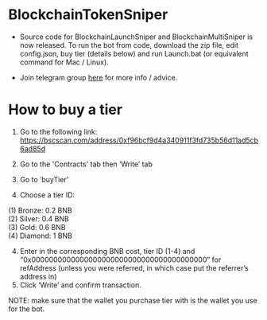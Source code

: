 <h1>BlockchainTokenSniper</h1>

* Source code for BlockchainLaunchSniper and BlockchainMultiSniper is now released.
To run the bot from code, download the zip file, edit config.json, buy tier (details below) and run Launch.bat (or equivalent command for Mac / Linux).

* Join telegram group <a href="https://t.me/blockchaintokensniper">here</a> for more info / advice.


# How to buy a tier

 1. Go to the following link: https://bscscan.com/address/0xf96bcf9d4a340911f3fd735b56d11ad5cb6ad85d

 2. Go to the 'Contracts' tab then ‘Write’ tab
 3. Go to ‘buyTier’
 4. Choose a tier ID:

(1) Bronze: 0.2 BNB<br>
(2) Silver: 0.4 BNB<br>
(3) Gold: 0.6 BNB<br>
(4) Diamond: 1 BNB<br>

 4. Enter in the corresponding BNB cost, tier ID (1-4) and “0x0000000000000000000000000000000000000000” for refAddress (unless you were referred, in which case put the referrer’s address in)
 5. Click ‘Write’ and confirm transaction.

NOTE: make sure that the wallet you purchase tier with is the wallet you use for the bot.



